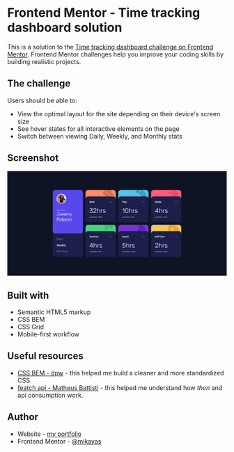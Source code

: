 # Frontend Mentor - Time tracking dashboard solution

This is a solution to the [Time tracking dashboard challenge on Frontend Mentor](https://www.frontendmentor.io/challenges/time-tracking-dashboard-UIQ7167Jw). Frontend Mentor challenges help you improve your coding skills by building realistic projects. 

## The challenge

Users should be able to:

- View the optimal layout for the site depending on their device's screen size
- See hover states for all interactive elements on the page
- Switch between viewing Daily, Weekly, and Monthly stats


## Screenshot

![screenshot](./screenshot.png)


## Built with

- Semantic HTML5 markup
- CSS BEM
- CSS Grid
- Mobile-first workflow


## Useful resources

- [CSS BEM - dpw](https://www.youtube.com/watch?v=rltjnLyjFZk&t=818s) - this helped me build a cleaner and more standardized CSS.
- [featch api - Matheus Battisti](https://www.youtube.com/watch?v=qIGYM4S8x50&t=940s) - this helped me understand how _then_ and api consumption work.


## Author

- Website - [my portfolio](https://mikayas.github.io/portfolio/)
- Frontend Mentor - [@mikayas](https://www.frontendmentor.io/profile/mikayas)